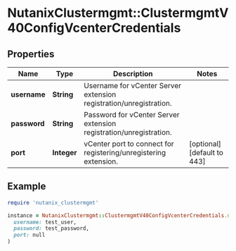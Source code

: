 # NutanixClustermgmt::ClustermgmtV40ConfigVcenterCredentials

## Properties

| Name | Type | Description | Notes |
| ---- | ---- | ----------- | ----- |
| **username** | **String** | Username for vCenter Server extension registration/unregistration. |  |
| **password** | **String** | Password for vCenter Server extension registration/unregistration. |  |
| **port** | **Integer** | vCenter port to connect for registering/unregistering extension. | [optional][default to 443] |

## Example

```ruby
require 'nutanix_clustermgmt'

instance = NutanixClustermgmt::ClustermgmtV40ConfigVcenterCredentials.new(
  username: test_user,
  password: test_password,
  port: null
)
```

